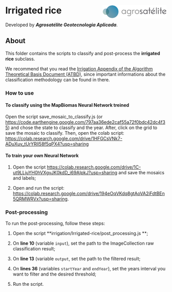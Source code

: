 <div>
    <img src='../assets/logo.png' height='auto' width='200' align='right'>
    <h1>Irrigated rice</h1>
</div>

Developed by ***Agrosatélite Geotecnologia Aplicada***.

## About

This folder contains the scripts to classify and post-process the **irrigated rice** subclass.

We recommend that you read the [Irrigation Appendix of the Algorithm Theoretical Basis Document (ATBD)](https://mapbiomas.org/download-dos-atbds), since important informations about the classification methodology can be found in there.

### How to use

#### To classify using the MapBiomas Neural Network treined

Open the script save_mosaic_to_classify.js (or https://code.earthengine.google.com/797aa36ede2caf55a72f0bdc42dc4f35) and chose the state to classify and the year. After, click on the grid to save the mosaic to classify. Then, open the colab script:  https://colab.research.google.com/drive/1HFGCsVNk7-ADuXuv_tUrYRll58f5qPX4?usp=sharing

#### To train your own Neural Network

1. Open the script https://colab.research.google.com/drive/1C-ut9LLjuYH0hVXgvJK0kdD_i69AIpkJ?usp=sharing and save the mosaics and labels;

2. Open and run the script: https://colab.research.google.com/drive/194eOqVKdq8gtAoVA2iFdtBEn5QRMWRVx?usp=sharing.


### Post-processing

To run the post-processing, follow these steps:

1. Open the script **irrigation/Irrigated-rice/post_processing.js **;

2. On **line 10** (variable `input`), set the path to the ImageCollection raw classification result;

3. On **line 13** (variable `output`, set the path to the filtered result;

4. On **lines 36** (variables `startYear` and `endYear`), set the years interval you want to filter and the desired threshold;

5. Run the script.
